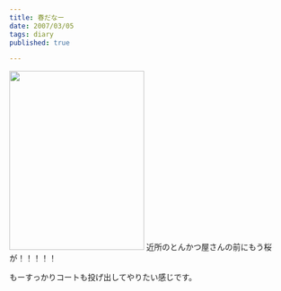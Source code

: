 ```yaml
---
title: 春だなー
date: 2007/03/05
tags: diary
published: true

---
```


<a href="http://blog.katsuma.tv/images/VFSH0318.html" onclick="window.open('http://blog.katsuma.tv/images/VFSH0318.html','popup','width=768,height=1024,scrollbars=no,resizable=no,toolbar=no,directories=no,location=no,menubar=no,status=no,left=0,top=0'); return false"><img src="http://blog.katsuma.tv/images/VFSH0318-thumb.JPG" width="240" height="320" alt="" /></a>
近所のとんかつ屋さんの前にもう桜が！！！！！


もーすっかりコートも投げ出してやりたい感じです。


